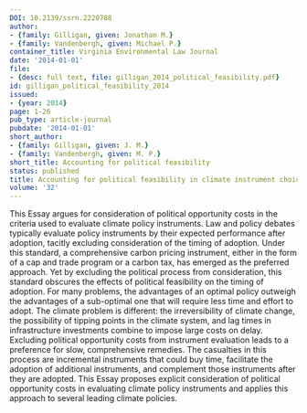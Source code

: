 ```yaml
---
DOI: 10.2139/ssrn.2220788
author:
- {family: Gilligan, given: Jonathan M.}
- {family: Vandenbergh, given: Michael P.}
container_title: Virginia Environmental Law Journal
date: '2014-01-01'
file:
- {desc: full text, file: gilligan_2014_political_feasibility.pdf}
id: gilligan_political_feasibility_2014
issued:
- {year: 2014}
page: 1-26
pub_type: article-journal
pubdate: '2014-01-01'
short_author:
- {family: Gilligan, given: J. M.}
- {family: Vandenbergh, given: M. P.}
short_title: Accounting for political feasibility
status: published
title: Accounting for political feasibility in climate instrument choice
volume: '32'
---
```

This Essay argues for consideration of political opportunity costs in the criteria used to evaluate climate policy instruments. Law and policy debates typically evaluate policy instruments by their expected performance after adoption, tacitly excluding consideration of the timing of adoption. Under this standard, a comprehensive carbon pricing instrument, either in the form of a cap and trade program or a carbon tax, has emerged as the preferred approach. Yet by excluding the political process from consideration, this standard obscures the effects of political feasibility on the timing of adoption. For many problems, the advantages of an optimal policy outweigh the advantages of a sub-optimal one that will require less time and effort to adopt. The climate problem is different: the irreversibility of climate change, the possibility of tipping points in the climate system, and lag times in infrastructure investments combine to impose large costs on delay. Excluding political opportunity costs from instrument evaluation leads to a preference for slow, comprehensive remedies. The casualties in this process are incremental instruments that could buy time, facilitate the adoption of additional instruments, and complement those instruments after they are adopted. This Essay proposes explicit consideration of political opportunity costs in evaluating climate policy instruments and applies this approach to several leading climate policies.
